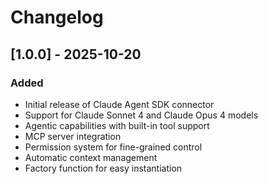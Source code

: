 # Changelog

## [1.0.0] - 2025-10-20

### Added
- Initial release of Claude Agent SDK connector
- Support for Claude Sonnet 4 and Claude Opus 4 models
- Agentic capabilities with built-in tool support
- MCP server integration
- Permission system for fine-grained control
- Automatic context management
- Factory function for easy instantiation
